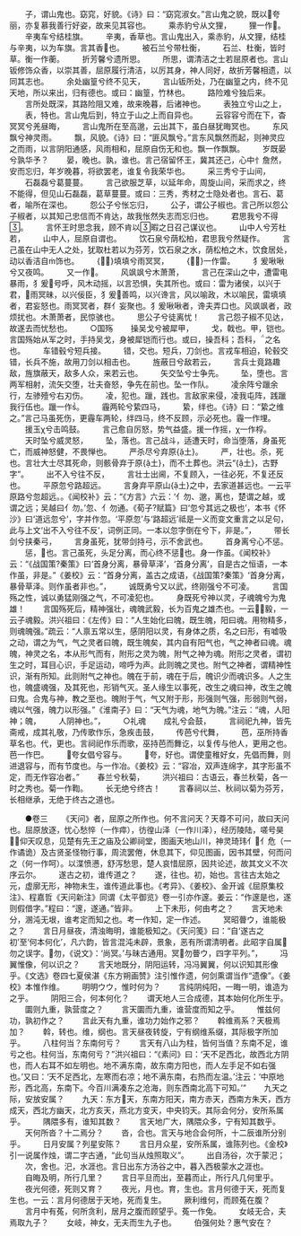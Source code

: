 <!-- { "loadSidebar": true } -->
　　子，谓山鬼也。窈窕，好貌。《诗》曰：“窈窕淑女。”言山鬼之貌，既以夸丽，亦复慕我善行好姿，故来见其容也。
　　乘赤豹兮从文狸，
　　狸一作。
　　辛夷车兮结桂旗。
　　辛夷，香草也。言山鬼出入，乘赤豹，从文狸，结桂与辛夷，以为车旗。言其香也。
　　被石兰兮带杜衡，
　　石兰、杜衡，皆时草。衡一作蘅。
　　折芳馨兮遗所思。
　　所思，谓清洁之士若屈原者也。言山钣修饰众香，以崇其善，屈原履行清洁，以厉其身，神人同好，故折芳馨相遗，以同其志也。
　　余处幽篁兮终不见天，
　　言山钣所处，乃在幽篁之内，终不见天地，所以来出，归有德也。或曰：幽篁，竹林也。
　　路险难兮独后来。
　　言所处既深，其路险阻又难，故来晚暮，后诸神也。
　　表独立兮山之上，
　　表，特也。言山鬼后到，特立于山之上而自异也。
　　云容容兮而在下，杳冥冥兮羌昼晦，
　　言山鬼所在至高邈，云出其下，虽白昼犹晦冥也。
　　东风飘兮神灵雨。
　　飘，风貌。《诗》曰：“匪风飘兮。”言东风飘然而起，则神灵应之而雨，以言阴阳通感，风雨相和，屈原自伤无和也。飘一作飘飘。
　　岁既晏兮孰华予？
　　晏，晚也。孰，谁也。言己宿留怀王，冀其还己，心中忄詹然，安而忘归，年岁晚暮，将欲罢老，谁复令我荣华也。
　　采三秀兮于山间，
　　石磊磊兮葛蔓蔓。
　　言己欲服芝草，以延年命，周旋山间，采而求之，终不能得，但见山石磊磊，葛草蔓蔓。或曰：三秀，秀材之士隐处者也。言石、葛者，喻所在深也。
　　怨公子兮怅忘归，
　　公子，谓公子椒也。言己所以怨公子椒者，以其知己忠信而不肯达，故我怅然失志而忘归也。
　　君思我兮不得。
　　言怀王时思念我，顾不肯以暇之日召己谋议也。
　　山中人兮芳杜若，
　　山中人，屈原自谓也。
　　饮石泉兮荫松柏，君思我兮然疑作。
　　言己虽在山中无人之处，犹取杜若以为芬芳，饮石泉之水，荫松柏之木，饮食居处，动以香洁自饰也。
　　{}填填兮雨冥冥，
　　{}一作雷。
　　犭爰啾啾兮又夜鸣。
　　又一作。
　　风飒飒兮木萧萧，
　　言己在深山之中，遭雷电暴雨，犭爰号呼，风木动摇，以言恐惧，失其所也。或曰：雷为诸侯，以兴于君，雨冥昧，以兴佞臣，犭爰善鸣，以兴谗言，风以喻政，木以喻民，雷填填者，君妄怒也。雨冥冥者，群亻妄聚也。犭爰啾啾者，谗夫弄口也。风飒飒者，政烦扰也。木萧萧者，民惊骇也。
　　思公子兮徒离忧！
　　言己怨子椒不见达，故遂去而忧愁也。
　　○国殇
　　操吴戈兮被犀甲，
　　戈，戟也。甲，铠也。言国殇始从军之时，手持吴戈，身被犀铠而行也。或曰，操吾科；吾科，之名也。
　　车错毂兮短兵接。
　　错，交也。短兵，刀剑也。言戎车相迫，轮毂交错，长兵不施，故用刀剑以相击也。
　　旌蔽日兮敌若云，
　　言兵士竟路趣敌，旌旗蔽天，敌多人众，来若云也。
　　矢交坠兮士争先。
　　坠，堕也。言两军相射，流矢交堕，壮夫奋怒，争先在前也。坠一作队。
　　凌余阵兮躐余行，左骖殪兮右刃伤。
　　凌，犯也。躐，践也。言敌家来侵，凌我屯阵，践躐我行伍也。躐一作。
　　霾两轮兮絷四马，
　　絷，绊也。《诗》曰：“絷之维之。”言己马虽死伤，更霾车两轮，绊四马，终不反顾，示必死也。霾一作埋。
　　援玉χ兮击鸣鼓。
　　言己愈自厉怒，势气益盛。援一作摇，χ一作桴。
　　天时坠兮威灵怒，
　　坠，落也。言己战斗，适遭天时，命当堕落，身虽死亡，而威神怒健，不畏惮也。
　　严杀尽兮弃原{土}。
　　严，壮也。杀，死也。言壮大士尽其死命，则骸骨弃于原{土}，而不土葬也。洪云“{土}，古野字”。
　　出不入兮往不反，
　　言壮士出阃，不复顾入，一往必死，不复还反也。
　　平原忽兮路超远。
　　言身弃平原山{土}之中，去家道甚远也。一云平原路兮忽超远。。《闻校补》云：“《方言》六云：‘亻勿、邈，离也，楚谓之越，或谓之远；吴越曰亻勿。’忽、亻勿通。《荀子?赋篇》曰‘忽兮其远之极也’，本书《怀沙》曰‘道远忽兮’，字并作忽。‘平原忽’与‘路超远’祗是一义而变文重言之以足句，此与上文‘出不入兮往不反’，词例正同。一本以忽字倒在兮下，非是。”，
　　带长剑兮挟秦弓，
　　言身虽死，犹带剑持弓，示不舍武也。
　　首身离兮心不惩。
　　惩，也。言己虽死，头足分离，而心终不惩也。身一作虽。《闻校补》云：“《战国策?秦策》曰‘首身分离，暴骨草泽’，‘首身分离’，自是古之恒语，一本作虽，非是。”《姜校》云：“首身分离，盖古之成语，《战国策?秦策》‘首身分离，暴骨草泽。则作虽者非也。”，
　　诚既勇兮又以武，终刚强兮不可凌。
　　言国殇之性，诚以勇猛刚强之气，不可凌犯也。
　　身既死兮神以灵，子魂魄兮为鬼雄！
　　言国殇死后，精神强壮，魂魄武毅，长为百鬼之雄杰也。一云毅，一云子魂毅。洪兴祖曰：《左传》曰：“人生始化曰魄，既生魄，阳曰魂。用物精多，则魂魄强。”疏云：“人禀五常以生，感阴阳以灵，有身体之质，名之曰形，有嘘吸之动，谓之为气，气之灵者曰魄，既生魄矣，其内自有阳气也，气之神者曰魂。魂魄，神灵之名，本从形气而有，附形之灵为魄，附气之神为魂。附形之灵者，谓初生之时，耳目心识，手足运动，啼呼为声。此则魄之灵也。附气之神者，谓精神性识，渐有所知。此则附气之神也。魄在于前，魂在于后，魄识少而魂识多。人之生也，魄盛魂强，及其死也，形销气灭。圣人缘生以事死，改生之魂曰神，改生之魄曰鬼。合鬼与神，教之至也。魄附于气，气又附于形，形强则气强，形弱则气弱，魂以气强，魄力以形强。”《淮南子》曰：“天气为魂，地气为魄。”注云：“魂，人阳神；魄，
　　人阴神也。”，
　　○礼魂
　　成礼兮会鼓，
　　言祠祀九神，皆先斋戒，成其礼敬，乃传歌作乐，急疾击鼓，
　　传芭兮代舞，
　　芭，巫所持香草名也。代，更也。言祠祀作乐而歌，巫持芭而舞讫，以复传与他人，更用之也。芭一作巴。
　　夸女倡兮容与。
　　夸，好也。谓使童稚好女，先倡而舞，则进退容与，而有节度也。与一作冶。《姜校》云：“容冶，双声连绵字，其字形虽不定，而无作容冶者。”
　　春兰兮秋菊，
　　洪兴祖曰：古语云，春兰秋菊，各一时之秀也。菊一作鞫。
　　长无绝兮终古！
　　言春祠以兰、秋祠以菊为芬芳，长相继承，无绝于终古之道也。

　　●卷三
　　《天问》者，屈原之所作也。何不言问天？天尊不可问，故曰天问也。屈原放逐，忧心愁悴（一作瘁），彷徨山泽（一作川泽），经历陵陆，嗟号昊，仰天叹息，见楚有先王之庙及公卿祠堂，图画天地山川，神灵琦玮亻亻危（一作谲诡）及古贤圣怪物行事，周流罢倦，休息其下，仰见图画，因书其壁，何而问之（何一作呵）。以渫愤懑，舒泻愁思，楚人哀惜屈原，因共论述，故其文义不次序云尔。
　　遂古之初，谁传道之？
　　遂，往也。初，始也。言往古太始之元，虚廓无形，神物未生，谁传道此事也。《考异》、《姜校》、金开诚《屈原集校注》、程嘉哲《天问新注》同谓《太平御览》卷一引亦作邃。姜云：“作邃是也，遂则假借字。”程曰：“邃，遂通。”皆非。
　　上下未形，何由考之？
　　言天地未分，溷沌无垠，谁考定而知之也。考一作知，定一作述。
　　冥昭瞢ウ，谁能极之？
　　言日月昼夜，清浊晦明，谁能极知之。《天问笺》曰：“自‘遂古之初’至‘何本何化’，凡六韵，皆言混沌未辟，景象，恶有所谓清明者。此昭字自属勿之误字。勿，《说文》：‘尚冥。’与昧古通用。冥勿瞢ウ，四字平列。”，
　　冯翼惟像，何以识之？
　　言天地既分，阴阳运转，冯冯翼翼，何以识知其形像乎。《文选》卷四七夏侯湛《东方朔画赞》注引惟作遗，何剑熏谓当作“遗像”。《姜校》本惟作维。
　　明明ウウ，惟时何为？
　　言纯阴纯阳，一晦一明，谁造为之乎。
　　阴阳三合，何本何化？
　　谓天地人三合成德，其本始何化所生乎。
　　圜则九重，孰营度之？
　　言天圜而九重，谁营度而知之乎。
　　惟兹何功，孰初作之？
　　言此天有九重，谁功力始作之邪？
　　斡维焉系？天极焉加？
　　斡，转也。维，纲也。言天昼夜转旋，宁有纲维系缀，其际极字所加乎。
　　八柱何当？东南何亏？
　　言天有八山为柱，皆何当值？东南不足，谁亏之也。柱何当，东南何亏？”洪兴祖曰：“《素问》曰：‘天不足西北，故西北方阴也，而人右耳不如左明也。地不满东南，故东南方阳也，而人左手足不如右强也。’又曰：‘天不足西北，左寒而右凉；地不满东南，右热而左温。’注云：‘中原地形，西北高，东南下。今百川满凑东之沧海，则东西南北高下可知。’”
　　九天之际，安放安属？
　　九天：东方天，东南方阳天，南方赤天，西南方朱天，西方成天，西北方幽天，北方亥天，燕北方变天，中央钧天。其际会何分，安所系属乎。
　　隅隈多有，谁知其数？
　　言天地广大，隅隈众多，宁有知其数乎。
　　天何所沓？十二焉分？
　　沓，合也。言天与地合会何所，十二辰谁所分别乎。
　　日月安属？列星安陈？
　　言日月众星，安所系属，谁陈列也。《金校》引一说属作烛，谓二字古通，“此句当从烛照取义”。
　　出自汤谷，次于蒙汜；
　　次，舍也。汜，水涯也。言日出东方汤谷之中，暮入西极蒙水之涯也。
　　自晦及明，所行几里？
　　言日平旦而出，至暮而止，所行凡几何里乎。
　　夜光何德，死则又育？
　　夜光，月也。育，生也。言月何德于天，死而复生也。一云：言月何德居于天地，死而复生。
　　厥利维何，而顾菟在腹？
　　言月中有菟，何所贪利，居月之腹而顾望乎。菟一作兔。
　　女岐无合，夫焉取九子？
　　女岐，神女，无夫而生九子也。
　　伯强何处？惠气安在？
